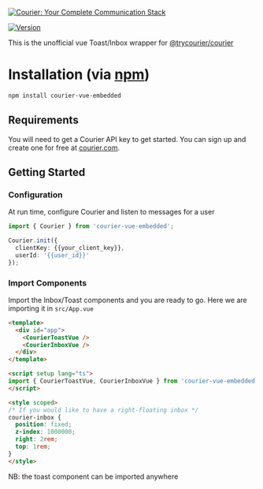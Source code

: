 [![Courier: Your Complete Communication Stack](https://marketing-assets-public.s3.us-west-1.amazonaws.com/github_nodejs.png)](https://courier.com)

<a href="https://www.npmjs.com/package/vue"><img src="https://img.shields.io/npm/v/courier-vue-embedded.svg?sanitize=true" alt="Version"></a>

This is the unofficial vue Toast/Inbox wrapper for [@trycourier/courier](https://github.com/trycourier/courier-node)

# Installation (via [npm](https://www.npmjs.com/package/ArcticGizmo/courier-vue-embedded))

```bash
npm install courier-vue-embedded
```

## Requirements

You will need to get a Courier API key to get started. You can sign up and create one for free at
[courier.com](https://courier.com).

## Getting Started

### Configuration

At run time, configure Courier and listen to messages for a user

```ts
import { Courier } from 'courier-vue-embedded';

Courier.init({
  clientKey: {{your_client_key}},
  userId: '{{user_id}}'
});
```

### Import Components

Import the Inbox/Toast components and you are ready to go. Here we are importing it in `src/App.vue`

```html
<template>
  <div id="app">
    <CourierToastVue />
    <CourierInboxVue />
  </div>
</template>

<script setup lang="ts">
import { CourierToastVue, CourierInboxVue } from 'courier-vue-embedded';
</script>

<style scoped>
/* If you would like to have a right-floating inbox */
courier-inbox {
  position: fixed;
  z-index: 1000000;
  right: 2rem;
  top: 1rem;
}
</style>
```

NB: the toast component can be imported anywhere
